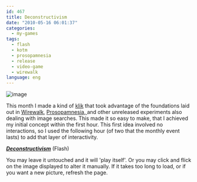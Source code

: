 ```yaml
---
id: 467
title: Deconstructivism
date: "2010-05-16 06:01:37"
categories:
  - my-games
tags:
  - flash
  - kotm
  - prosopamnesia
  - release
  - video-game
  - wirewalk
language: eng
---
```


![image](/files/2010/05-deconstructivism/deconstructivismscreen.png "Deconstructivism screenshot")

This month I made a kind of [klik](/tag/kotm/) that took advantage of the foundations laid out in [Wirewalk](/tag/wirewalk/), [Prosopamnesia](/tag/prosopamnesia/),[ ](/tag/prosopamnesia/)and other unreleased experiments also dealing with image searches. This made it so easy to make, that I achieved my initial concept within the first hour. This first idea involved no interactions, so I used the following hour (of two that the monthly event lasts) to add that layer of interactivity.

**_[Deconstructivism](//www.agj.cl/files/games/deconstructivism-kotm/)_** (Flash)

You may leave it untouched and it will 'play itself'. Or you may click and flick on the image displayed to alter it manually. If it takes too long to load, or if you want a new picture, refresh the page.

